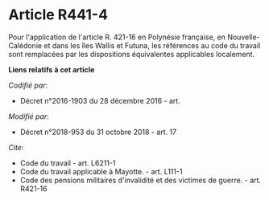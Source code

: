 # Article R441-4

Pour l'application de l'article R. 421-16 en Polynésie française, en Nouvelle-Calédonie et dans les îles Wallis et Futuna,
les références au code du travail sont remplacées par les dispositions équivalentes applicables localement.

**Liens relatifs à cet article**

_Codifié par_:

  - Décret n°2016-1903 du 28 décembre 2016 - art.

_Modifié par_:

  - Décret n°2018-953 du 31 octobre 2018 - art. 17

_Cite_:

  - Code du travail - art. L6211-1
  - Code du travail applicable à Mayotte. - art. L111-1
  - Code des pensions militaires d'invalidité et des victimes de guerre. - art. R421-16
